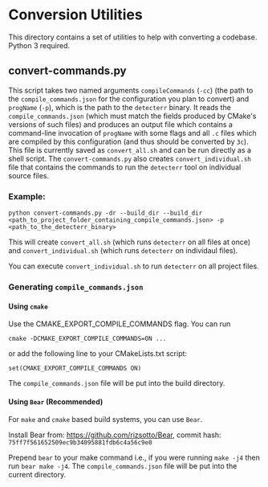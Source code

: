# Conversion Utilities

This directory contains a set of utilities to help with converting a codebase.
Python 3 required.

## convert-commands.py

This script takes two named arguments `compileCommands` (`-cc`) (the path to the
`compile_commands.json` for the configuration you plan to convert) and
`progName` (`-p`), which is the path to the `detecterr` binary. It reads the
`compile_commands.json` (which must match the fields produced by CMake's
versions of such files) and produces an output file which contains a
command-line invocation of `progName` with some flags and all `.c` files which
are compiled by this configuration (and thus should be converted by `3c`). This
file is currently saved as `convert_all.sh` and can be run directly as a shell
script. The `convert-commands.py` also creates `convert_individual.sh` file that
contains the commands to run the `detecterr` tool on individual source files.

### Example:
```
python convert-commands.py -dr --build_dir --build_dir <path_to_project_folder_containing_compile_commands.json> -p <path_to_the_detecterr_binary>
```

This will create `convert_all.sh` (which runs `detecterr` on all files at once) and `convert_individual.sh` (which runs `detecterr` on individaul files).

You can execute `convert_individual.sh` to run `detecterr` on all project files.

### Generating `compile_commands.json`
#### Using `cmake`
Use the CMAKE_EXPORT_COMPILE_COMMANDS flag. You can run
```
cmake -DCMAKE_EXPORT_COMPILE_COMMANDS=ON ...
```
or add the following line to your CMakeLists.txt script:
```
set(CMAKE_EXPORT_COMPILE_COMMANDS ON)
```
The `compile_commands.json` file will be put into the build directory.
#### Using `Bear` (Recommended)
For `make` and `cmake` based build systems, you can use `Bear`.

Install Bear from: https://github.com/rizsotto/Bear, commit hash: `75ff7f561652509ec9b34095881fdb6c4a56c9e0`

Prepend `bear` to your make command i.e., if you were running `make -j4` 
then run  `bear make -j4`. 
The `compile_commands.json` file will be put into the current directory.
